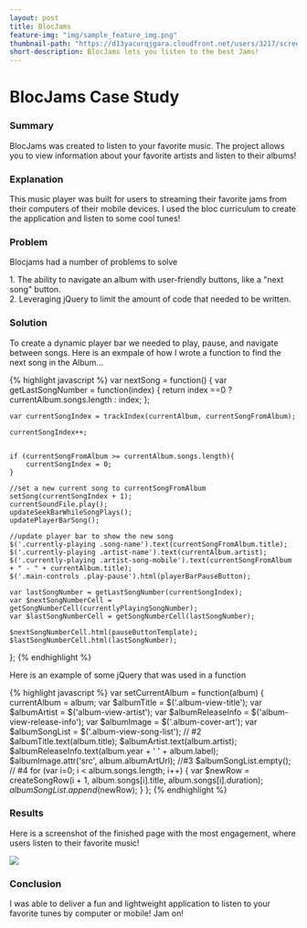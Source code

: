 ```yaml
---
layout: post
title: BlocJams
feature-img: "img/sample_feature_img.png"
thumbnail-path: "https://d13yacurqjgara.cloudfront.net/users/3217/screenshots/2030966/blocjams_1x.png"
short-description: BlocJams lets you listen to the best Jams!
---
```


<H1>BlocJams Case Study</H1>

<h3>Summary</h3>
<p>BlocJams was created to listen to your favorite music.  The project allows you to view information about your favorite artists and listen to their albums!</p>

<h3>Explanation</h3>
<p>This music player was built for users to streaming their favorite jams from their computers of their mobile devices.  I used the bloc curriculum to create the application and listen to some cool tunes!</p>

<h3>Problem</h3>
<p>Blocjams had a number of problems to solve<p>
1.  The ability to navigate an album with user-friendly buttons, like a "next song" button.<br>
2.  Leveraging jQuery to limit the amount of code that needed to be written.

<h3>Solution</h3>
<p>To create a dynamic player bar we needed to play, pause, and navigate between songs.  Here is an exmpale of how I wrote a function to find the next song in the Album...</p>


{% highlight javascript %}
var nextSong = function() {
    var getLastSongNumber = function(index) {
        return index ==0 ? currentAlbum.songs.length : index;
    };
    
    var currentSongIndex = trackIndex(currentAlbum, currentSongFromAlbum);
    
    currentSongIndex++;
    
    
    if (currentSongFromAlbum >= currentAlbum.songs.length){
        currentSongIndex = 0;
    }    
  
    //set a new current song to currentSongFromAlbum
    setSong(currentSongIndex + 1);
    currentSoundFile.play();
    updateSeekBarWhileSongPlays();
    updatePlayerBarSong();
    
    //update player bar to show the new song
    $('.currently-playing .song-name').text(currentSongFromAlbum.title);
    $('.currently-playing .artist-name').text(currentAlbum.artist);
    $('.currently-playing .artist-song-mobile').text(currentSongFromAlbum + " - " + currentAlbum.title);
    $('.main-controls .play-pause').html(playerBarPauseButton);
    
    var lastSongNumber = getLastSongNumber(currentSongIndex);
    var $nextSongNumberCell = getSongNumberCell(currentlyPlayingSongNumber);
    var $lastSongNumberCell = getSongNumberCell(lastSongNumber);
    
    $nextSongNumberCell.html(pauseButtonTemplate);
    $lastSongNumberCell.html(lastSongNumber);       
};
{% endhighlight %}

<p>Here is an example of some jQuery that was used in a function</p>

{% highlight javascript %}
var setCurrentAlbum = function(album) {
    currentAlbum = album;
    var $albumTitle = $('.album-view-title');
    var $albumArtist = $('album-view-artist');
    var $albumReleaseInfo = $('album-view-release-info');
    var $albumImage = $('.album-cover-art');
    var $albumSongList = $('.album-view-song-list');
    // #2
    $albumTitle.text(album.title);
    $albumArtist.text(album.artist);
    $albumReleaseInfo.text(album.year + ' ' + album.label);
    $albumImage.attr('src', album.albumArtUrl);
    //#3
    $albumSongList.empty();
    // #4
    for (var i=0; i < album.songs.length; i++) {
        var $newRow = createSongRow(i + 1, album.songs[i].title, album.songs[i].duration);
        $albumSongList.append($newRow);
    }
};
{% endhighlight %}

<h3>Results</h3>
<p>Here is a screenshot of the finished page with the most engagement, where users listen to their favorite music!</p>
<img src="{{ site.baseurl }}/img/bloc-jams_album.png" />

<h3>Conclusion</h3>
<p>I was able to deliver a fun and lightweight application to listen to your favorite tunes by computer or mobile!  Jam on!</p>